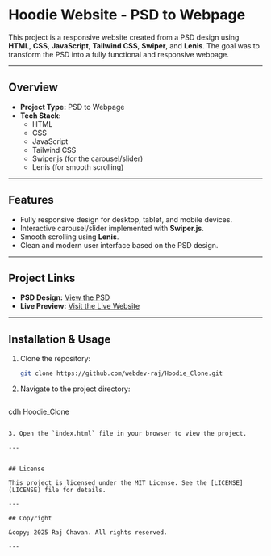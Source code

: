 # Hoodie Website - PSD to Webpage

This project is a responsive website created from a PSD design using **HTML**, **CSS**, **JavaScript**, **Tailwind CSS**, **Swiper**, and **Lenis**. The goal was to transform the PSD into a fully functional and responsive webpage.

---

## Overview

- **Project Type:** PSD to Webpage
- **Tech Stack:**
  - HTML
  - CSS
  - JavaScript
  - Tailwind CSS
  - Swiper.js (for the carousel/slider)
  - Lenis (for smooth scrolling)

---

## Features

- Fully responsive design for desktop, tablet, and mobile devices.
- Interactive carousel/slider implemented with **Swiper.js**.
- Smooth scrolling using **Lenis**.
- Clean and modern user interface based on the PSD design.

---

## Project Links

- **PSD Design:** [View the PSD](https://cdn.dribbble.com/userupload/14114991/file/original-8b11a58b135156a7c7cd62945339e857.png?resize=1200x5181&vertical=center)
- **Live Preview:** [Visit the Live Website](https://hoodie-clone-webdev-rajs-projects.vercel.app/)

---

## Installation & Usage

1. Clone the repository:
   ```bash
   git clone https://github.com/webdev-raj/Hoodie_Clone.git
   ```

2. Navigate to the project directory:
   ```bash
  cdh Hoodie_Clone
   ```

3. Open the `index.html` file in your browser to view the project.

---


## License

This project is licensed under the MIT License. See the [LICENSE](LICENSE) file for details.

---

## Copyright

&copy; 2025 Raj Chavan. All rights reserved.

---
